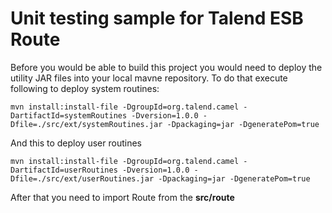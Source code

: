 Unit testing sample for Talend ESB Route
========================

Before you would be able to build this project you would need to deploy the utility JAR files into your local mavne repository.
To do that execute following to deploy system routines:

    mvn install:install-file -DgroupId=org.talend.camel -DartifactId=systemRoutines -Dversion=1.0.0 -Dfile=./src/ext/systemRoutines.jar -Dpackaging=jar -DgeneratePom=true

And this to deploy user routines

    mvn install:install-file -DgroupId=org.talend.camel -DartifactId=userRoutines -Dversion=1.0.0 -Dfile=./src/ext/userRoutines.jar -Dpackaging=jar -DgeneratePom=true

After that you need to import Route from the <strong>src/route</strong>
